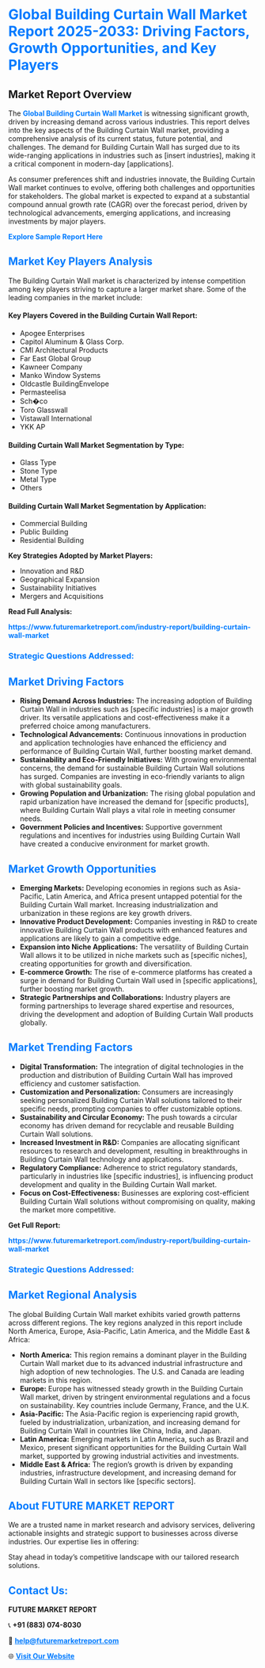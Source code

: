 <h1 style="color: #007BFF;">Global Building Curtain Wall Market Report 2025-2033: Driving Factors, Growth Opportunities, and Key Players</h1>

<section id="overview">
<h2>Market Report Overview</h2>
<p>The <a href="https://www.futuremarketreport.com/industry-report/building-curtain-wall-market" style="color: #007BFF; text-decoration: none;"><strong>Global Building Curtain Wall Market</strong></a> is witnessing significant growth, driven by increasing demand across various industries. This report delves into the key aspects of the Building Curtain Wall market, providing a comprehensive analysis of its current status, future potential, and challenges. The demand for Building Curtain Wall has surged due to its wide-ranging applications in industries such as [insert industries], making it a critical component in modern-day [applications].</p>
<p>As consumer preferences shift and industries innovate, the Building Curtain Wall market continues to evolve, offering both challenges and opportunities for stakeholders. The global market is expected to expand at a substantial compound annual growth rate (CAGR) over the forecast period, driven by technological advancements, emerging applications, and increasing investments by major players.</p>
</section>

<section id="overview">
<p><a href="https://www.futuremarketreport.com/request-sample/reportId=42938" style="color: #007BFF; text-decoration: none;"><strong>Explore Sample Report Here</strong></a></p>
</section>

<section id="key-players">
<h2 style="color: #007BFF;">Market Key Players Analysis</h2>
<p>The Building Curtain Wall market is characterized by intense competition among key players striving to capture a larger market share. Some of the leading companies in the market include:</p>
<h4>Key Players Covered in the Building Curtain Wall Report:</h4>
<ul><li>Apogee Enterprises</li><li>Capitol Aluminum &amp; Glass Corp.</li><li>CMI Architectural Products</li><li>Far East Global Group</li><li>Kawneer Company</li><li>Manko Window Systems</li><li>Oldcastle BuildingEnvelope</li><li>Permasteelisa</li><li>Sch�co</li><li>Toro Glasswall</li><li>Vistawall International</li><li>YKK AP</li></ul>
<h4>Building Curtain Wall Market Segmentation by Type:</h4>
<ul><li>Glass Type</li><li>Stone Type</li><li>Metal Type</li><li>Others</li></ul>

<h4>Building Curtain Wall Market Segmentation by Application:</h4>
<ul><li>Commercial Building</li><li>Public Building</li><li>Residential Building</li></ul>
<p><strong>Key Strategies Adopted by Market Players:</strong></p>
<ul>
<li>Innovation and R&D</li>
<li>Geographical Expansion</li>
<li>Sustainability Initiatives</li>
<li>Mergers and Acquisitions</li>
</ul>
</section>

<section>
<p><strong>Read Full Analysis: </strong></p><a href="https://www.futuremarketreport.com/industry-report/building-curtain-wall-market" style="color: #007BFF; text-decoration: none;"><strong>https://www.futuremarketreport.com/industry-report/building-curtain-wall-market</strong></a>
<h3 style="color: #007BFF;">Strategic Questions Addressed:</h3>
</section>

<section id="driving-factors">
<h2 style="color: #007BFF;">Market Driving Factors</h2>
<ul>
<li><strong>Rising Demand Across Industries:</strong> The increasing adoption of Building Curtain Wall in industries such as [specific industries] is a major growth driver. Its versatile applications and cost-effectiveness make it a preferred choice among manufacturers.</li>
<li><strong>Technological Advancements:</strong> Continuous innovations in production and application technologies have enhanced the efficiency and performance of Building Curtain Wall, further boosting market demand.</li>
<li><strong>Sustainability and Eco-Friendly Initiatives:</strong> With growing environmental concerns, the demand for sustainable Building Curtain Wall solutions has surged. Companies are investing in eco-friendly variants to align with global sustainability goals.</li>
<li><strong>Growing Population and Urbanization:</strong> The rising global population and rapid urbanization have increased the demand for [specific products], where Building Curtain Wall plays a vital role in meeting consumer needs.</li>
<li><strong>Government Policies and Incentives:</strong> Supportive government regulations and incentives for industries using Building Curtain Wall have created a conducive environment for market growth.</li>
</ul>
</section>

<section id="growth-opportunities">
<h2 style="color: #007BFF;">Market Growth Opportunities</h2>
<ul>
<li><strong>Emerging Markets:</strong> Developing economies in regions such as Asia-Pacific, Latin America, and Africa present untapped potential for the Building Curtain Wall market. Increasing industrialization and urbanization in these regions are key growth drivers.</li>
<li><strong>Innovative Product Development:</strong> Companies investing in R&D to create innovative Building Curtain Wall products with enhanced features and applications are likely to gain a competitive edge.</li>
<li><strong>Expansion into Niche Applications:</strong> The versatility of Building Curtain Wall allows it to be utilized in niche markets such as [specific niches], creating opportunities for growth and diversification.</li>
<li><strong>E-commerce Growth:</strong> The rise of e-commerce platforms has created a surge in demand for Building Curtain Wall used in [specific applications], further boosting market growth.</li>
<li><strong>Strategic Partnerships and Collaborations:</strong> Industry players are forming partnerships to leverage shared expertise and resources, driving the development and adoption of Building Curtain Wall products globally.</li>
</ul>
</section>

<section id="trending-factors">
<h2 style="color: #007BFF;">Market Trending Factors</h2>
<ul>
<li><strong>Digital Transformation:</strong> The integration of digital technologies in the production and distribution of Building Curtain Wall has improved efficiency and customer satisfaction.</li>
<li><strong>Customization and Personalization:</strong> Consumers are increasingly seeking personalized Building Curtain Wall solutions tailored to their specific needs, prompting companies to offer customizable options.</li>
<li><strong>Sustainability and Circular Economy:</strong> The push towards a circular economy has driven demand for recyclable and reusable Building Curtain Wall solutions.</li>
<li><strong>Increased Investment in R&D:</strong> Companies are allocating significant resources to research and development, resulting in breakthroughs in Building Curtain Wall technology and applications.</li>
<li><strong>Regulatory Compliance:</strong> Adherence to strict regulatory standards, particularly in industries like [specific industries], is influencing product development and quality in the Building Curtain Wall market.</li>
<li><strong>Focus on Cost-Effectiveness:</strong> Businesses are exploring cost-efficient Building Curtain Wall solutions without compromising on quality, making the market more competitive.</li>
</ul>
</section>

<section>
<p><strong>Get Full Report: </strong></p><a href="https://www.futuremarketreport.com/industry-report/building-curtain-wall-market" style="color: #007BFF; text-decoration: none;"><strong>https://www.futuremarketreport.com/industry-report/building-curtain-wall-market</strong></a>
<h3 style="color: #007BFF;">Strategic Questions Addressed:</h3>
</section>


<section id="regional-analysis">
<h2 style="color: #007BFF;">Market Regional Analysis</h2>
<p>The global Building Curtain Wall market exhibits varied growth patterns across different regions. The key regions analyzed in this report include North America, Europe, Asia-Pacific, Latin America, and the Middle East & Africa:</p>
<ul>
<li><strong>North America:</strong> This region remains a dominant player in the Building Curtain Wall market due to its advanced industrial infrastructure and high adoption of new technologies. The U.S. and Canada are leading markets in this region.</li>
<li><strong>Europe:</strong> Europe has witnessed steady growth in the Building Curtain Wall market, driven by stringent environmental regulations and a focus on sustainability. Key countries include Germany, France, and the U.K.</li>
<li><strong>Asia-Pacific:</strong> The Asia-Pacific region is experiencing rapid growth, fueled by industrialization, urbanization, and increasing demand for Building Curtain Wall in countries like China, India, and Japan.</li>
<li><strong>Latin America:</strong> Emerging markets in Latin America, such as Brazil and Mexico, present significant opportunities for the Building Curtain Wall market, supported by growing industrial activities and investments.</li>
<li><strong>Middle East & Africa:</strong> The region’s growth is driven by expanding industries, infrastructure development, and increasing demand for Building Curtain Wall in sectors like [specific sectors].</li>
</ul>
</section>

<footer>
<h2 style="color: #007BFF;">About FUTURE MARKET REPORT</h2>
<p>We are a trusted name in market research and advisory services, delivering actionable insights and strategic support to businesses across diverse industries. Our expertise lies in offering:</p>

<p>Stay ahead in today’s competitive landscape with our tailored research solutions.</p>

<h2 style="color: #007BFF;">Contact Us:</h2>
<p><strong>FUTURE MARKET REPORT</strong></p>
<p>📞 <strong>+91 (883) 074-8030</strong></p>
<p>📧 <strong><a href="mailto:help@futuremarketreport.com" style="color: #007BFF;">help@futuremarketreport.com</a></strong></p>
<p>🌐 <strong><a href="https://www.futuremarketreport.com/" style="color: #007BFF;">Visit Our Website</a></strong></p>
</footer>
